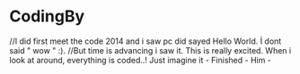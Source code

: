 # CodingBy
//I did first meet the code 2014 and 
i saw pc did sayed Hello World. İ dont said " wow " :).
//But time is advancing i saw it. This is really excited. 
When i look at around, everything is coded..! Just imagine it
                                           - Finished - Him -
